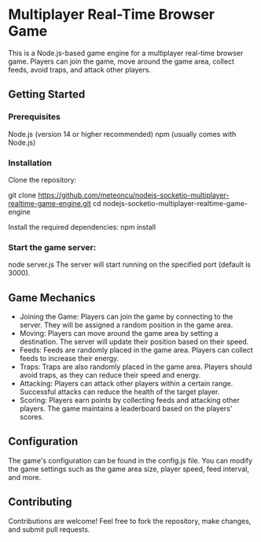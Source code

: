 # Multiplayer Real-Time Browser Game
This is a Node.js-based game engine for a multiplayer real-time browser game. Players can join the game, move around the game area, collect feeds, avoid traps, and attack other players.

## Getting Started
### Prerequisites
Node.js (version 14 or higher recommended)
npm (usually comes with Node.js)

### Installation
Clone the repository:

git clone https://github.com/meteoncu/nodejs-socketio-multiplayer-realtime-game-engine.git
cd nodejs-socketio-multiplayer-realtime-game-engine

Install the required dependencies:
npm install

### Start the game server:
node server.js
The server will start running on the specified port (default is 3000).

## Game Mechanics
- Joining the Game: Players can join the game by connecting to the server. They will be assigned a random position in the game area.
- Moving: Players can move around the game area by setting a destination. The server will update their position based on their speed.
- Feeds: Feeds are randomly placed in the game area. Players can collect feeds to increase their energy.
- Traps: Traps are also randomly placed in the game area. Players should avoid traps, as they can reduce their speed and energy.
- Attacking: Players can attack other players within a certain range. Successful attacks can reduce the health of the target player.
- Scoring: Players earn points by collecting feeds and attacking other players. The game maintains a leaderboard based on the players' scores.

## Configuration
The game's configuration can be found in the config.js file. You can modify the game settings such as the game area size, player speed, feed interval, and more.

## Contributing
Contributions are welcome! Feel free to fork the repository, make changes, and submit pull requests.
